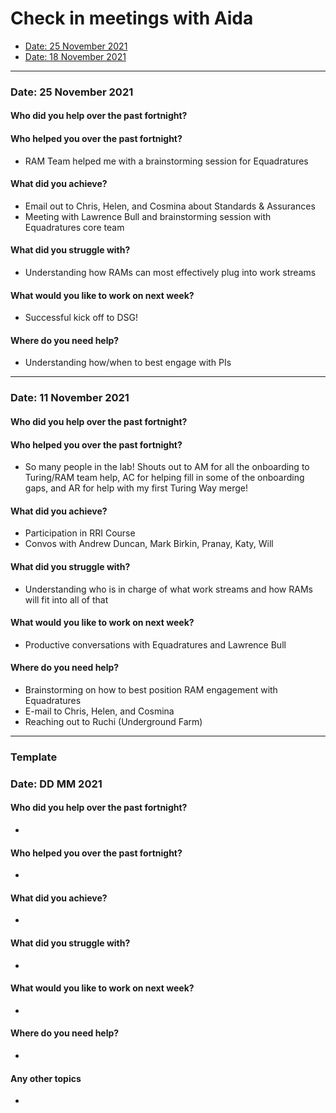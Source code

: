 # Check in meetings with Aida

* [Date: 25 November 2021](#date-25-november-2021)
* [Date: 18 November 2021](#date-18-november-2021)

---

### Date: 25 November 2021
#### Who did you help over the past fortnight?
#### Who helped you over the past fortnight?
* RAM Team helped me with a brainstorming session for Equadratures
#### What did you achieve?
* Email out to Chris, Helen, and Cosmina about Standards & Assurances
* Meeting with Lawrence Bull and brainstorming session with Equadratures core team
#### What did you struggle with?
* Understanding how RAMs can most effectively plug into work streams
#### What would you like to work on next week?
* Successful kick off to DSG!
#### Where do you need help?
* Understanding how/when to best engage with PIs

---

### Date: 11 November 2021
#### Who did you help over the past fortnight?
#### Who helped you over the past fortnight?
* So many people in the lab! Shouts out to AM for all the onboarding to Turing/RAM team help, AC for helping fill in some of the onboarding gaps, and AR for help with my first Turing Way merge!
#### What did you achieve?
* Participation in RRI Course
* Convos with Andrew Duncan, Mark Birkin, Pranay, Katy, Will
#### What did you struggle with?
* Understanding who is in charge of what work streams and how RAMs will fit into all of that
#### What would you like to work on next week?
* Productive conversations with Equadratures and Lawrence Bull
#### Where do you need help?
* Brainstorming on how to best position RAM engagement with Equadratures
* E-mail to Chris, Helen, and Cosmina
* Reaching out to Ruchi (Underground Farm)

---

### Template

### Date: DD MM 2021
#### Who did you help over the past fortnight?
*
#### Who helped you over the past fortnight?
*
#### What did you achieve?
*
#### What did you struggle with?
*
#### What would you like to work on next week?
*
#### Where do you need help?
*
#### Any other topics
*
